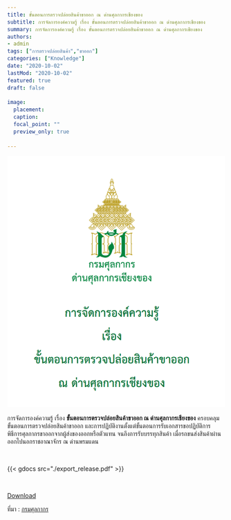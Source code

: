 ```yaml
---
title: ขั้นตอนการตรวจปล่อยสินค้าขาออก ณ ด่านศุลกากรเชียงของ
subtitle: การจัดการองค์ความรู้ เรื่อง ขั้นตอนการตรวจปล่อยสินค้าขาออก ณ ด่านศุลกากรเชียงของ
summary: การจัดการองค์ความรู้ เรื่อง ขั้นตอนการตรวจปล่อยสินค้าขาออก ณ ด่านศุลกากรเชียงของ
authors:
- admin
tags: ["การตรวจปล่อยสินค้า","ขาออก"]
categories: ["Knowledge"]
date: "2020-10-02"
lastMod: "2020-10-02"
featured: true
draft: false

image:
  placement: 
  caption: 
  focal_point: ""
  preview_only: true

---
```


![](featured.png)

การจัดการองค์ความรู้ เรื่อง **ขั้นตอนการตรวจปล่อยสินค้าขาออก ณ ด่านศุลกากรเชียงของ** ครอบคลุมขั้นตอนการตรวจปล่อยสินค้าขาออก และการปฏิบัติงานตั้งแต่ขั้นตอนการรับเอกสารขอปฏิบัติการพิธีการศุลกากรขาออกจากผู้ส่งของออกหรือตัวแทน จนถึงการรับบรรทุกสินค้า เมื่อรถขนส่งสินค้าผ่านออกไปนอกราชอาณาจักร ณ ด่านพรมแดน

<br>

{{< gdocs src="./export_release.pdf" >}}

<br>

 <a href="./export_release.pdf" target="_blank" id="download_files">Download <i class=" fas fa-file-pdf" ></i>
            </a>

ที่มา : [กรมศุลกากร](http://www.customs.go.th/)